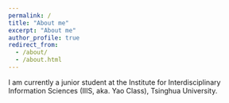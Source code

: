 ```yaml
---
permalink: /
title: "About me"
excerpt: "About me"
author_profile: true
redirect_from: 
  - /about/
  - /about.html
---
```


I am currently a junior student at the Institute for Interdisciplinary Information Sciences (IIIS, aka. Yao Class), Tsinghua University.

